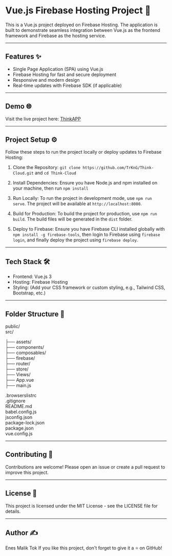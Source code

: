 # Vue.js Firebase Hosting Project 🚀

This is a Vue.js project deployed on Firebase Hosting. The application is built to demonstrate seamless integration between Vue.js as the frontend framework and Firebase as the hosting service.

---

## Features ✨

- Single Page Application (SPA) using Vue.js  
- Firebase Hosting for fast and secure deployment  
- Responsive and modern design  
- Real-time updates with Firebase SDK (if applicable)  

---

## Demo 🌐

Visit the live project here: [ThinkAPP](https://think-cloud-ce46c.web.app/)

---

## Project Setup ⚙️

Follow these steps to run the project locally or deploy updates to Firebase Hosting:

1. Clone the Repository: `git clone https://github.com/TrKnG/Think-Cloud.git` and `cd Think-Cloud`

2. Install Dependencies: Ensure you have Node.js and npm installed on your machine, then run `npm install`

3. Run Locally: To run the project in development mode, use `npm run serve`. The project will be available at `http://localhost:8080`.

4. Build for Production: To build the project for production, use `npm run build`. The build files will be generated in the `dist` folder.

5. Deploy to Firebase: Ensure you have Firebase CLI installed globally with `npm install -g firebase-tools`, then login to Firebase using `firebase login`, and finally deploy the project using `firebase deploy`.

---

## Tech Stack 🛠️

- Frontend: Vue.js 3  
- Hosting: Firebase Hosting  
- Styling: (Add your CSS framework or custom styling, e.g., Tailwind CSS, Bootstrap, etc.)  

---

## Folder Structure 📂

public/             
src/

  ├── assets/       
  ├── components/   
  ├── composables/  
  ├── firebase/     
  ├── router/       
  ├── store/        
  ├── Views/        
  ├── App.vue       
  ├── main.js  
  
.browserslistrc      
.gitignore           
README.md            
babel.config.js      
jsconfig.json        
package-lock.json    
package.json         
vue.config.js        


---

## Contributing 🤝

Contributions are welcome! Please open an issue or create a pull request to improve this project.

---

## License 📄

This project is licensed under the MIT License - see the LICENSE file for details.

---

## Author ✍️

Enes Malik Tok
If you like this project, don't forget to give it a ⭐ on GitHub!
